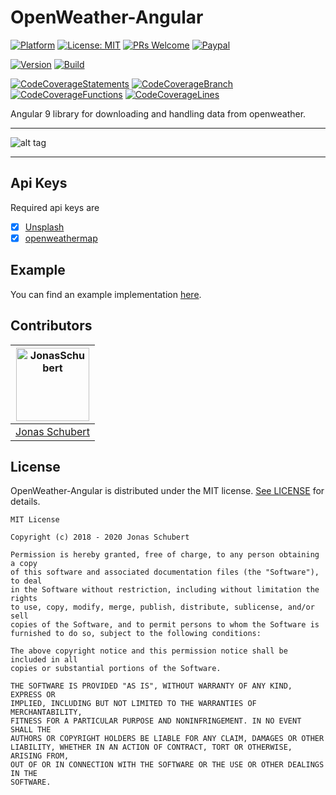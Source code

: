 # OpenWeather-Angular

[![Platform](https://img.shields.io/badge/platform-Angular-blue.svg)](https://angular.io/)
[![License: MIT](https://img.shields.io/badge/License-MIT-blue.svg)](https://opensource.org/licenses/MIT)
[![PRs Welcome](https://img.shields.io/badge/PRs-welcome-brightgreen.svg)](http://makeapullrequest.com)
[![Paypal](https://img.shields.io/badge/paypal-donate-blue.svg)](https://www.paypal.me/GuepardoApps)

[![Version](https://img.shields.io/badge/version-20.3.15-green.svg)](src)
[![Build](https://img.shields.io/badge/build-successful-green.svg)](src)

[![CodeCoverageStatements](https://img.shields.io/badge/Statements-98.81%25-green.svg)](src)
[![CodeCoverageBranch](https://img.shields.io/badge/Branch-74.75%25-green.svg)](src)
[![CodeCoverageFunctions](https://img.shields.io/badge/Functions-98.71%25-green.svg)](src)
[![CodeCoverageLines](https://img.shields.io/badge/Lines-98.88%25-green.svg)](src)

Angular 9 library for downloading and handling data from openweather.

---

![alt tag](screenshots/img001.png)

---

## Api Keys

Required api keys are

- [x] [Unsplash](https://unsplash.com/)
- [x] [openweathermap](https://openweathermap.org/)

## Example

You can find an example implementation [here](./src/app).

## Contributors

| [<img alt="JonasSchubert" src="https://avatars0.githubusercontent.com/u/21952813?v=4&s=117" width="117"/>](https://github.com/JonasSchubert) |
| :---------------------------------------------------------------------------------------------------------------------------------------: |
| [Jonas Schubert](https://github.com/JonasSchubert) |

## License

OpenWeather-Angular is distributed under the MIT license. [See LICENSE](LICENSE.md) for details.

```
MIT License

Copyright (c) 2018 - 2020 Jonas Schubert

Permission is hereby granted, free of charge, to any person obtaining a copy
of this software and associated documentation files (the "Software"), to deal
in the Software without restriction, including without limitation the rights
to use, copy, modify, merge, publish, distribute, sublicense, and/or sell
copies of the Software, and to permit persons to whom the Software is
furnished to do so, subject to the following conditions:

The above copyright notice and this permission notice shall be included in all
copies or substantial portions of the Software.

THE SOFTWARE IS PROVIDED "AS IS", WITHOUT WARRANTY OF ANY KIND, EXPRESS OR
IMPLIED, INCLUDING BUT NOT LIMITED TO THE WARRANTIES OF MERCHANTABILITY,
FITNESS FOR A PARTICULAR PURPOSE AND NONINFRINGEMENT. IN NO EVENT SHALL THE
AUTHORS OR COPYRIGHT HOLDERS BE LIABLE FOR ANY CLAIM, DAMAGES OR OTHER
LIABILITY, WHETHER IN AN ACTION OF CONTRACT, TORT OR OTHERWISE, ARISING FROM,
OUT OF OR IN CONNECTION WITH THE SOFTWARE OR THE USE OR OTHER DEALINGS IN THE
SOFTWARE.
```
